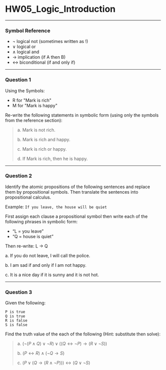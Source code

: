 # HW05_Logic_Introduction
---
### Symbol Reference
- $\lnot$ logical not (sometimes written as !)
- $\lor$ logical or
- $\land$ logical and
- $\rightarrow$ implication (if A then B)
- $\leftrightarrow$ biconditional (if and only if)

---
### Question 1

Using the Symbols:
- R for "Mark is rich"
- M for "Mark is happy"

Re-write the following statements in symbolic form (using only the symbols from the reference section):

>a. Mark is not rich.
>
>b. Mark is rich and happy.
>
>c. Mark is rich or happy.
>
>d. If Mark is rich, then he is happy.

---
### Question 2

Identify the atomic propositions of the following sentences and replace them by propositional symbols. Then translate the sentences into propositional calculus.

Example:
`If you leave, the house will be quiet`

First assign each clause a propositional symbol then write each of the following phrases in symbolic form:
- “L = you leave” 
- “Q = house is quiet”

Then re-write: 
L $\rightarrow$ Q


a. If you do not leave, I will call the police. 

b. I am sad if and only if I am not happy. 

c. It is a nice day if it is sunny and it is not hot.

---
### Question 3
Given the following:
```
P is true
Q is true
R is false
S is false
```

Find the truth value of the each of the following (Hint: substitute then solve):

> a. $(\lnot (P \land Q) \lor \lnot R) \lor ((Q \leftrightarrow \lnot P) \rightarrow (R \lor \lnot S))$
> 
> b. $(P \leftrightarrow R) \land (\lnot Q \rightarrow S)$
> 
> c. $(P \lor (Q \rightarrow (R \land \lnot P))) \leftrightarrow (Q \lor \lnot S)$
